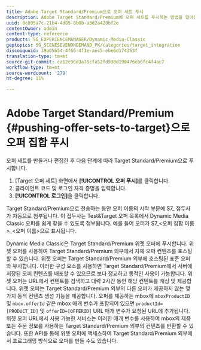 ```yaml
---
title: Adobe Target Standard/Premium으로 오퍼 세트 푸시
description: Adobe Target Standard/Premium에 오퍼 세트를 푸시하는 방법을 알아봅니다.
uuid: 8c895a7c-21b4-4d85-8b0b-a3d2a420bf2e
contentOwner: admin
content-type: reference
products: SG_EXPERIENCEMANAGER/Dynamic-Media-Classic
geptopics: SG_SCENESEVENONDEMAND_PK/categories/target_integration
discoiquuid: 39a05654-4f66-4f1e-aec5-ebe6d174353f
translation-type: tm+mt
source-git-commit: ca12c96d3a76cfa52fd930d190476cb6fc4f4ac7
workflow-type: tm+mt
source-wordcount: '279'
ht-degree: 11%

---
```



# Adobe Target Standard/Premium {#pushing-offer-sets-to-target}으로 오퍼 집합 푸시

오퍼 세트를 만들거나 편집한 후 다음 단계에 따라 Target Standard/Premium으로 푸시합니다.

1. [Target 오퍼 세트] 화면에서 **[!UICONTROL 오퍼 푸시]**&#x200B;를 클릭합니다.
1. 클라이언트 코드 및 로그인 자격 증명을 입력합니다.
1. **[!UICONTROL 로그인]**&#x200B;을 클릭합니다.

Target Standard/Premium으로 전송하는 동안 오퍼 이름의 시작 부분에 S7_ 접두사가 자동으로 첨부됩니다. 이 접두사는 Test&amp;Target 오퍼 목록에서 Dynamic Media Classic 오퍼를 쉽게 찾을 수 있도록 첨부됩니다. 예를 들어 오퍼가 S7_&lt;오퍼 집합 이름>_&lt;오퍼 이름>으로 표시됩니다.

Dynamic Media Classic은 Target Standard/Premium 위젯 오퍼에 푸시합니다. 위젯 오퍼를 사용하여 Target Standard/Premium 외부에서 자체 오퍼 컨텐츠를 호스팅할 수 있습니다. 위젯 오퍼는 Target Standard/Premium 외부에 호스팅된 표준 오퍼와 유사합니다. 이러한 구성 요소를 사용하면 Target Standard/Premium에서 서버에 저장된 오퍼 컨텐츠를 배포할 수 있으므로 보다 정교하고 동적인 사용이 가능합니다. 위젯 오퍼는 URL에서 컨텐트를 검색하고 대략 2시간 동안 해당 컨텐트를 캐싱 및 제공합니다. 위젯 오퍼는 Target Standard/Premium 외부의 다른 오퍼가 제공하지 않는 몇 가지 동적 컨텐츠 생성 기능을 제공합니다. 오퍼를 제공하는 mbox에 `mboxProductID` 및 `mbox.offerId` 같은 mbox 매개 변수가 포함되어 있으면 `productId=[PRODUCT_ID]` 및 `offerID=[OFFERID]` URL 매개 변수가 요청된 URL에 추가됩니다. 위젯 오퍼 URL에서 사용 가능한 서비스는 이러한 매개 변수를 사용하여 mbox의 제품 또는 주문 정보를 사용하는 Target Standard/Premium 외부의 컨텐츠를 반환할 수 있습니다. 또한 API를 통해 위젯 오퍼에 액세스하여 Target Standard/Premium 외부에서 프로그래밍 방식으로 오퍼를 만들 수도 있습니다.
